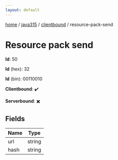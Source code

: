 ```yaml
---
layout: default
---
```


[home](/)  /  [java315](/protocol/java315)  /  [clientbound](/protocol/java315/clientbound)  /  resource-pack-send

# Resource pack send

**Id**: 50

**Id** (hex): 32

**Id** (bin): 00110010

**Clientbound**: ✔️

**Serverbound**: ✖️

## Fields

Name | Type
---|---
url | string
hash | string
